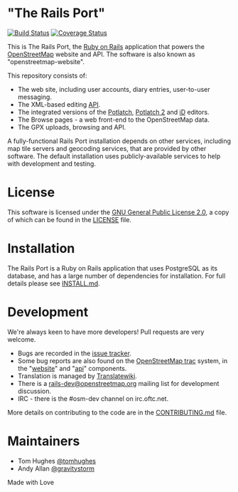 # "The Rails Port"

[![Build Status](https://travis-ci.org/openstreetmap/openstreetmap-website.svg?branch=master)](https://travis-ci.org/openstreetmap/openstreetmap-website)
[![Coverage Status](https://coveralls.io/repos/openstreetmap/openstreetmap-website/badge.svg?branch=master)](https://coveralls.io/r/openstreetmap/openstreetmap-website?branch=master)

This is The Rails Port, the [Ruby on Rails](http://rubyonrails.org/)
application that powers the [OpenStreetMap](https://www.openstreetmap.org) website and API.
The software is also known as "openstreetmap-website".

This repository consists of:

* The web site, including user accounts, diary entries, user-to-user messaging.
* The XML-based editing [API](https://wiki.openstreetmap.org/wiki/API_v0.6).
* The integrated versions of the [Potlatch](https://wiki.openstreetmap.org/wiki/Potlatch_1), [Potlatch 2](https://wiki.openstreetmap.org/wiki/Potlatch_2) and [iD](https://wiki.openstreetmap.org/wiki/ID) editors.
* The Browse pages - a web front-end to the OpenStreetMap data.
* The GPX uploads, browsing and API.

A fully-functional Rails Port installation depends on other services, including map tile
servers and geocoding services, that are provided by other software. The default installation
uses publicly-available services to help with development and testing.

# License

This software is licensed under the [GNU General Public License 2.0](https://www.gnu.org/licenses/old-licenses/gpl-2.0.txt),
a copy of which can be found in the [LICENSE](LICENSE) file.

# Installation

The Rails Port is a Ruby on Rails application that uses PostgreSQL as its database, and has a large
number of dependencies for installation. For full details please see [INSTALL.md](INSTALL.md).

# Development

We're always keen to have more developers! Pull requests are very welcome.

* Bugs are recorded in the [issue tracker](https://github.com/openstreetmap/openstreetmap-website/issues).
* Some bug reports are also found on the [OpenStreetMap trac](https://trac.openstreetmap.org/) system, in the "[website](https://trac.openstreetmap.org/query?status=new&status=assigned&status=reopened&component=website&order=priority)" and "[api](https://trac.openstreetmap.org/query?status=new&status=assigned&status=reopened&component=api&order=priority)" components.
* Translation is managed by [Translatewiki](https://translatewiki.net/wiki/Translating:OpenStreetMap).
* There is a [rails-dev@openstreetmap.org](https://lists.openstreetmap.org/listinfo/rails-dev) mailing list for development discussion.
* IRC - there is the #osm-dev channel on irc.oftc.net.

More details on contributing to the code are in the [CONTRIBUTING.md](CONTRIBUTING.md) file.

# Maintainers

* Tom Hughes [@tomhughes](https://github.com/tomhughes/)
* Andy Allan [@gravitystorm](https://github.com/gravitystorm/)


Made with Love
